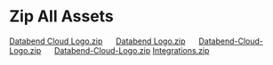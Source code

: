 # Zip All Assets
<a href="/databend-logos/Databend-Cloud-Logo.zip" style="margin-right: 20px" download>Databend Cloud Logo.zip</a>
<a href="/databend-logos/Databend Logo.zip" style="margin-right: 20px"  download>Databend Logo.zip</a>
<a href="/databend-logos/Databend-Cloud-Logo.zip" style="margin-right: 20px"  download>Databend-Cloud-Logo.zip</a>
<a href="/databend-logos/OpenDAL Logo.zip" download>Databend-Cloud-Logo.zip</a>
<a href="/databend-logos/integrations.zip" download>Integrations.zip</a>